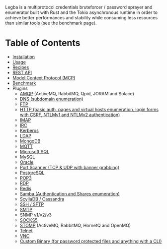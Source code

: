 Legba is a multiprotocol credentials bruteforcer / password sprayer and enumerator built with Rust and the Tokio asynchronous runtime in order to achieve
better performances and stability while consuming less resources than similar tools (see the benchmark page).

# Table of Contents

* [Installation](install.md)
* [Usage](usage.md)
* [Recipes](recipes.md)
* [REST API](rest.md)
* [Model Context Protocol (MCP)](mcp.md)
* [Benchmark](benchmark.md)
* Plugins
  * [AMQP](plugins/amqp.md) (ActiveMQ, RabbitMQ, Qpid, JORAM and Solace)
  * [DNS (subdomain enumeration)](plugins/dns.md)
  * [FTP](plugins/ftp.md)
  * [HTTP (basic auth, pages and virtual hosts enumeration, login forms with CSRF, NTLMv1 and NTLMv2 authentication)](plugins/http.md)
  * [IMAP](plugins/imap.md)
  * [IRC](plugins/irc.md)
  * [Kerberos](plugins/kerberos.md)
  * [LDAP](plugins/ldap.md)
  * [MongoDB](plugins/mongodb.md)
  * [MQTT](plugins/mqtt.md)
  * [Microsoft SQL](plugins/mssql.md)
  * [MySQL](plugins/mysql.md)
  * [Oracle](plugins/oracle.md)
  * [Port Scanner (TCP & UDP with banner grabbing)](plugins/port_scanner.md)
  * [PostgreSQL](plugins/postgresql.md)
  * [POP3](plugins/pop3.md)
  * [RDP](plugins/rdp.md)
  * [Redis](plugins/redis.md)
  * [Samba (Authentication and Shares enumeration)](plugins/samba.md)
  * [ScyllaDB / Cassandra](plugins/scylla.md)
  * [SSH / SFTP](plugins/ssh_and_sftp.md)
  * [SMTP](plugins/smtp.md)
  * [SNMP v1/v2/v3](plugins/snmp.md)
  * [SOCKS5](plugins/socks5.md)
  * [STOMP](plugins/stomp.md) (ActiveMQ, RabbitMQ, HornetQ and OpenMQ)
  * [Telnet](plugins/telnet.md)
  * [VNC](plugins/vnc.md)
  * [Custom Binary (for password protected files and anything with a CLI)](plugins/custom_binary.md)
